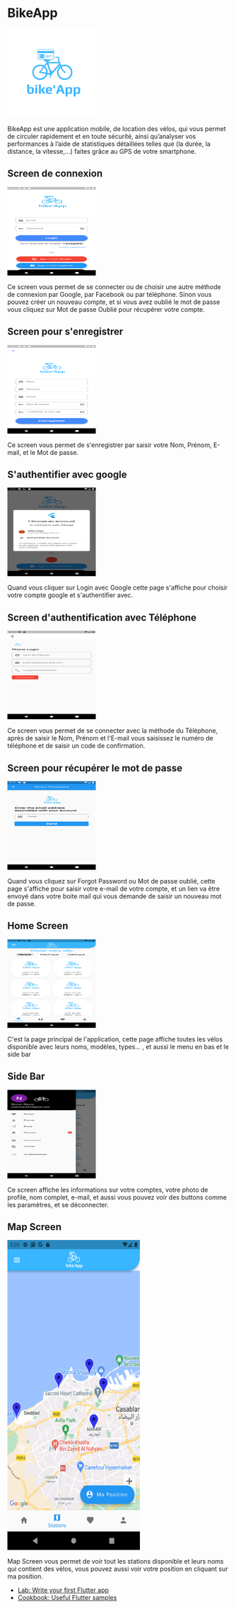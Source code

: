 # BikeApp

<img src="assets/bikeAppLogo.png" alt="BikeApp" height="200" width="200">

BikeApp est une application mobile, de location des vélos,
qui vous permet de circuler rapidement et en toute sécurité, ainsi qu’analyser vos performances à l’aide de statistiques détaillées telles que (la durée, la distance, la vitesse,...) faites grâce au GPS de votre smartphone.

## Screen de connexion 

<img src="assets/Login.png" alt="BikeApp" height="200" width="200">

Ce screen vous permet de se connecter ou de choisir une autre méthode de connexion par Google, par Facebook ou par téléphone. Sinon vous pouvez créer un nouveau compte, et si vous avez oublié le mot de passe vous cliquez sur Mot de passe Oublié pour récupérer votre compte.

## Screen pour s'enregistrer

<img src="assets/Registration.png" alt="BikeApp" height="200" width="200">

Ce screen vous permet de s'enregistrer par saisir votre Nom, Prénom, E-mail, et le Mot de passe.

## S'authentifier avec google

<img src="assets/GooglePop.png" alt="BikeApp" height="200" width="200">

Quand vous cliquer sur Login avec Google cette page s'affiche pour choisir votre compte google et s'authentifier avec.

## Screen d'authentification avec Téléphone

<img src="assets/PhoneAuth.png" alt="BikeApp" height="200" width="200">

Ce screen vous permet de se connecter avec la méthode du Téléphone, après de saisir le Nom, Prénom et l'E-mail
vous saisissez le numéro de téléphone et de saisir un code de confirmation.

## Screen pour récupérer le mot de passe

<img src="assets/ForgotPd.png" alt="BikeApp" height="200" width="200">

Quand vous cliquez sur Forgot Password ou Mot de passe oublié, cette page s'affiche pour saisir votre e-mail de votre compte, et un lien va être envoyé dans votre boite mail qui vous demande de saisir un nouveau mot de passe.

## Home Screen

<img src="assets/HomeScreen.png" alt="BikeApp" height="200" width="200">

C'est la page principal de l'application, cette page affiche toutes les vélos disponible avec leurs noms, modèles, types... , et aussi le menu en bas et le side bar 


## Side Bar

<img src="assets/SideBar.png" alt="BikeApp" height="200" width="200">

Ce screen affiche les informations sur votre comptes, votre photo de profile, nom complet, e-mail, et aussi vous pouvez voir des buttons comme les paramètres, et se déconnecter.

## Map Screen

<img src="assets/Map.png" alt="BikeApp" height="700" width="300">

Map Screen vous permet de voir tout les stations disponible et leurs noms qui contient des vèlos, vous pouvez aussi voir votre position en cliquant sur ma position.











- [Lab: Write your first Flutter app](https://flutter.dev/docs/get-started/codelab)
- [Cookbook: Useful Flutter samples](https://flutter.dev/docs/cookbook)


